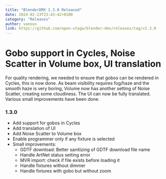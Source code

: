 ```yaml
---
title: "BlenderDMX 1.3.0 Released"
date: 2024-02-23T23:43:42+0100
category: "Releases"
author: vanous
link: https://github.com/open-stage/blender-dmx/releases/tag/v1.3.0
---
```


# Gobo support in Cycles, Noise Scatter in Volume box, UI translation


For quality rendering, we needed to ensure that gobos can be rendered in Cycles, this is now done. As beam visibility requires fog/haze and the smooth haze is very boring, Volume now has another setting of Noise Scatter, creating some cloudiness. The UI can now be fully translated. Various small improvements have been done.

### 1.3.0

* Add support for gobos in Cycles
* Add translation of UI
* Add Noise Scatter to Volume box
* Enable programmer only if any fixture is selected
* Small improvements:
    * GDTF download: Better sanitizing of GDTF download file name
    * Handle ArtNet status setting error
    * MVR import: check if file exists before loading it
    * Handle fixtures without dimmer
    * Handle fixtures with gobo but without zoom
